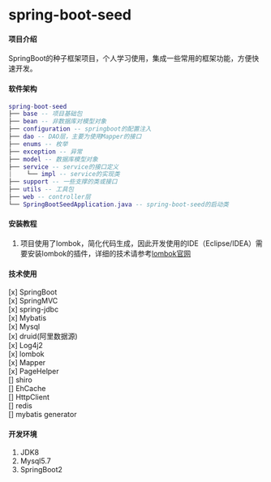 # spring-boot-seed

#### 项目介绍
SpringBoot的种子框架项目，个人学习使用，集成一些常用的框架功能，方便快速开发。

#### 软件架构
```lua
spring-boot-seed  
├── base -- 项目基础包  
├── bean -- 非数据库对模型对象  
├── configuration -- springboot的配置注入  
├── dao -- DAO层，主要为使用Mapper的接口  
├── enums -- 枚举  
├── exception -- 异常  
├── model -- 数据库模型对象  
├── service -- service的接口定义  
|    └── impl -- service的实现类  
├── support -- 一些支撑的类或接口  
├── utils -- 工具包  
├── web -- controller层  
└── SpringBootSeedApplication.java -- spring-boot-seed的启动类  
```

#### 安装教程

1. 项目使用了lombok，简化代码生成，因此开发使用的IDE（Eclipse/IDEA）需要安装lombok的插件，详细的技术请参考[lombok官网](https://www.projectlombok.org/ "lombok")

#### 技术使用

[x] SpringBoot  
[x] SpringMVC  
[x] spring-jdbc  
[x] Mybatis  
[x] Mysql  
[x] druid(阿里数据源)  
[x] Log4j2  
[x] lombok  
[x] Mapper  
[x] PageHelper  
[] shiro  
[] EhCache  
[] HttpClient  
[] redis  
[] mybatis generator  

#### 开发环境

1. JDK8
2. Mysql5.7
3. SpringBoot2
